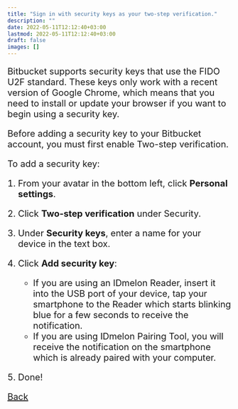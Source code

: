 ```yaml
---
title: "Sign in with security keys as your two-step verification."
description: ""
date: 2022-05-11T12:12:40+03:00
lastmod: 2022-05-11T12:12:40+03:00
draft: false
images: []
---
```


Bitbucket supports security keys that use the FIDO U2F standard. These keys only work with a recent version of Google Chrome, which means that you need to install or update your browser if you want to begin using a security key.

Before adding a security key to your Bitbucket account, you must first enable Two-step verification.

To add a security key:

1. From your avatar in the bottom left, click **Personal settings**.
2. Click **Two-step verification** under Security.
3. Under **Security keys**, enter a name for your device in the text box.
4. Click **Add security key**:

    - If you are using an IDmelon Reader, insert it into the USB port of your device, tap your smartphone to the Reader which starts blinking blue for a few seconds to receive the notification.
    - If you are using IDmelon Pairing Tool, you will receive the notification on the smartphone which is already paired with your computer.

5. Done!

<a id="back" role="button" class="btn btn-primary btn-lg d-block mb-3" href="//pages/whichplatform/index.html">Back</a>

<style>

@media (max-width: 480px) {.navbar, .footer { display: none; }}
h1{
    color : #4395ec;
}
p{
    font-size:20px;
}
li{
    font-size:20px;
}
</style>
